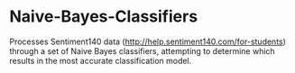 # Naive-Bayes-Classifiers
Processes Sentiment140 data (http://help.sentiment140.com/for-students) through a set of Naive Bayes classifiers, attempting to determine which results in the most accurate classification model. 
